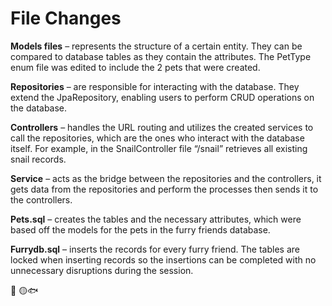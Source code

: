 # File Changes

**Models files** – represents the structure of a certain entity. They can be compared to database tables as they contain the attributes. The PetType enum file was edited to include the 2 pets that were created.

**Repositories** – are responsible for interacting with the database. They extend the JpaRepository, enabling users to perform CRUD operations on the database.

**Controllers** – handles the URL routing and utilizes the created services to call the repositories, which are the ones who interact with the database itself. For example, in the SnailController file “/snail” retrieves all existing snail records. 

**Service** – acts as the bridge between the repositories and the controllers, it gets data from the repositories and perform the processes then sends it to the controllers.

**Pets.sql** – creates the tables and the necessary attributes, which were based off the models for the pets in the furry friends database. 

**Furrydb.sql** – inserts the records for every furry friend. The tables are locked when inserting records so the insertions can be completed with no unnecessary disruptions during the session.

🐌  🟡🐟
